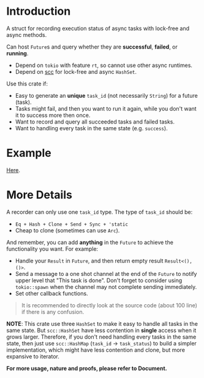 # Introduction

A struct for recording execution status of async tasks with lock-free and async methods.

Can host `Future`s and query whether they are **successful**, **failed**, or **running**.

- Depend on `tokio` with feature `rt`, so cannot use other async runtimes.
- Depend on [scc](https://crates.io/crates/scc) for lock-free and async `HashSet`.

Use this crate if:
- Easy to generate an **unique** `task_id` (not necessarily `String`) for a future (task).
- Tasks might fail, and then you want to run it again, while you don't want it to success more then once.
- Want to record and query all succeeded tasks and failed tasks.
- Want to handling every task in the same state (e.g. `success`).

# Example
[Here](https://github.com/Ayana-chan/ipfs_storage_cruster/tree/master/crates/async_tasks_recorder/examples).

# More Details
A recorder can only use one `task_id` type. The type of `task_id` should be:
- `Eq + Hash + Clone + Send + Sync + 'static`
- Cheap to clone (sometimes can use `Arc`).

And remember, you can add **anything** in the `Future` to achieve the functionality you want.
For example:
- Handle your `Result` in `Future`, and then return empty result `Result<(),()>`.
- Send a message to a one shot channel at the end of the `Future` to notify upper level that "This task is done".
  Don't forget to consider using `tokio::spawn` when the channel may not complete sending immediately.
- Set other callback functions.

> It is recommended to directly look at the source code (about 100 line) if there is any confusion.

**NOTE**: This crate use three `HashSet` to make it easy to handle all tasks in the same state.
But `scc::HashSet` have less contention in **single** access when it grows larger.
Therefore, if you don't need handling every tasks in the same state,
then just use `scc::HashMap` (`task_id` \-\> `task_status`) to build a simpler implementation,
which might have less contention and clone, but more expansive to iterator.

**For more usage, nature and proofs, please refer to Document.**

